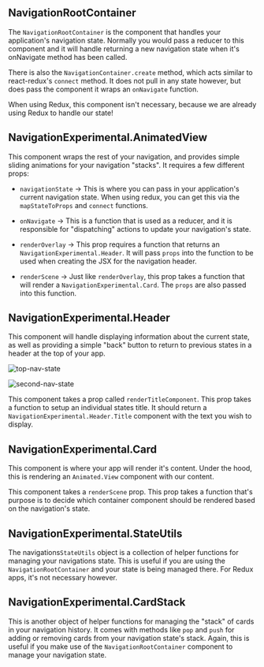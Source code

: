 ## NavigationRootContainer

The `NavigationRootContainer` is the component that handles your application's navigation state.
Normally you would pass a reducer to this component and it will handle returning a new navigation
state when it's onNavigate method has been called.

There is also the `NavigationContainer.create` method, which acts similar to react-redux's `connect` method.
It does not pull in any state however, but does pass the component it wraps an `onNavigate` function.

When using Redux, this component isn't necessary, because we are already using Redux to handle our state!

## NavigationExperimental.AnimatedView

This component wraps the rest of your navigation, and provides simple sliding animations for your navigation
"stacks". It requires a few different props:

- `navigationState` -> This is where you can pass in your application's current navigation state. When using redux,
you can get this via the `mapStateToProps` and `connect` functions.

- `onNavigate` -> This is a function that is used as a reducer, and it is responsible for "dispatching" actions to update your navigation's state.

- `renderOverlay` -> This prop requires a function that returns an `NavigationExperimental.Header`. It will pass `props` into the function to be used when creating the JSX for the navigation header.

- `renderScene` -> Just like `renderOverlay`, this prop takes a function that will render a `NavigationExperimental.Card`. The `props` are also passed into this function.


## NavigationExperimental.Header

This component will handle displaying information about the current state, as well as providing a simple "back" button to return to previous states in a header at the top of your app.

![top-nav-state](/img/top-nav-state.png)

![second-nav-state](/img/second-nav-state.png)

This component takes a prop called `renderTitleComponent`. This prop takes a function to setup an individual states title. It should return a `NavigationExperimental.Header.Title` component with the text you wish to display.

## NavigationExperimental.Card

This component is where your app will render it's content. Under the hood, this is rendering an `Animated.View` component with our content.

This component takes a `renderScene` prop. This prop takes a function that's purpose is to decide which container component should be rendered based on the navigation's state.

## NavigationExperimental.StateUtils

The navigations`StateUtils` object is a collection of helper functions for managing your navigations state. This is useful
if you are using the `NavigationRootContainer` and your state is being managed there. For Redux apps, it's not necessary however.

## NavigationExperimental.CardStack

This is another object of helper functions for managing the "stack" of cards in your navigation history. It comes with methods like
`pop` and `push` for adding or removing cards from your navigation state's stack. Again, this is useful if you make use of the
`NavigationRootContainer` component to manage your navigation state.

